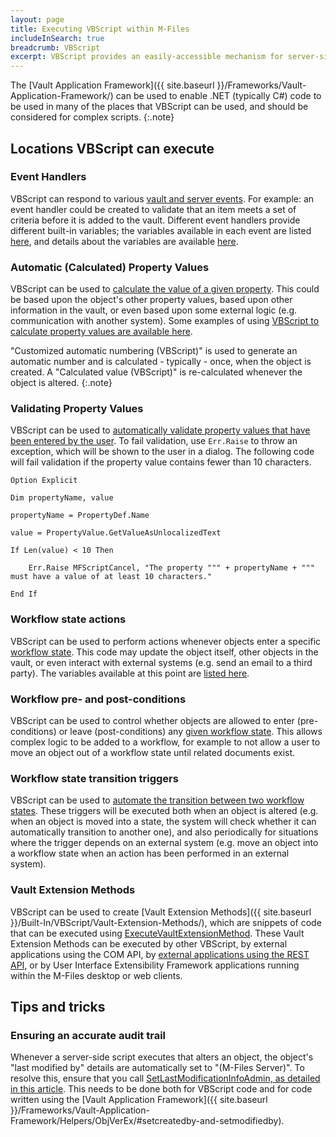 ```yaml
---
layout: page
title: Executing VBScript within M-Files
includeInSearch: true
breadcrumb: VBScript
excerpt: VBScript provides an easily-accessible mechanism for server-side code to be placed within an M-Files vault or server.  Code can react to vault events (e.g. event handlers), can execute when objects move through workflows (e.g. to enforce that an object meets some conditions before moving into a state), or even to calculate or validate values of properties on objects.
---
```


The [Vault Application Framework]({{ site.baseurl }}/Frameworks/Vault-Application-Framework/) can be used to enable .NET (typically C#) code to be used in many of the places that VBScript can be used, and should be considered for complex scripts.
{:.note}

## Locations VBScript can execute

### Event Handlers

VBScript can respond to various [vault and server events](https://www.m-files.com/user-guide/latest/eng/Event_handlers_variables.html).  For example: an event handler could be created to validate that an item meets a set of criteria before it is added to the vault.  Different event handlers provide different built-in variables; the variables available in each event are listed [here](https://www.m-files.com/user-guide/latest/eng/Event_handlers_variables.html), and details about the variables are available [here](https://www.m-files.com/user-guide/latest/eng/Variables.html).

### Automatic (Calculated) Property Values

VBScript can be used to [calculate the value of a given property](https://www.m-files.com/user-guide/latest/eng/Automatic_values.html).  This could be based upon the object's other property values, based upon other information in the vault, or even based upon some external logic (e.g. communication with another system).  Some examples of using [VBScript to calculate property values are available here](https://www.m-files.com/user-guide/latest/eng/Editing_VBScript_code.html).

"Customized automatic numbering (VBScript)" is used to generate an automatic number and is calculated - typically - once, when the object is created.  A "Calculated value (VBScript)" is re-calculated whenever the object is altered.
{:.note}

### Validating Property Values

VBScript can be used to [automatically validate property values that have been entered by the user](https://www.m-files.com/user-guide/latest/eng/Validation.html).  To fail validation, use `Err.Raise` to throw an exception, which will be shown to the user in a dialog.  The following code will fail validation if the property value contains fewer than 10 characters.

```vbscript
Option Explicit

Dim propertyName, value

propertyName = PropertyDef.Name

value = PropertyValue.GetValueAsUnlocalizedText

If Len(value) < 10 Then

    Err.Raise MFScriptCancel, "The property """ + propertyName + """ must have a value of at least 10 characters."

End If
```

### Workflow state actions

VBScript can be used to perform actions whenever objects enter a specific [workflow state](https://www.m-files.com/user-guide/latest/eng/graphical_workflows.html).  This code may update the object itself, other objects in the vault, or even interact with external systems (e.g. send an email to a third party).  The variables available at this point are [listed here](https://www.m-files.com/user-guide/latest/eng/run_script.html#run_script).

### Workflow pre- and post-conditions

VBScript can be used to control whether objects are allowed to enter (pre-conditions) or leave (post-conditions) any [given workflow state](https://www.m-files.com/user-guide/latest/eng/State_conditions.html#state_transition_conditions).  This allows complex logic to be added to a workflow, for example to not allow a user to move an object out of a workflow state until related documents exist.

### Workflow state transition triggers

VBScript can be used to [automate the transition between two workflow states](https://www.m-files.com/user-guide/latest/eng/workflow_state_transition_trigger.html#trigger).  These triggers will be executed both when an object is altered (e.g. when an object is moved into a state, the system will check whether it can automatically transition to another one), and also periodically for situations where the trigger depends on an external system (e.g. move an object into a workflow state when an action has been performed in an external system).

### Vault Extension Methods

VBScript can be used to create [Vault Extension Methods]({{ site.baseurl }}/Built-In/VBScript/Vault-Extension-Methods/), which are snippets of code that can be executed using [ExecuteVaultExtensionMethod](https://developer.m-files.com/APIs/COM-API/Reference/index.html#MFilesAPI~VaultExtensionMethodOperations~ExecuteVaultExtensionMethod.html).  These Vault Extension Methods can be executed by other VBScript, by external applications using the COM API, by [external applications using the REST API](/APIs/REST-API/Vault-Extension-Methods/), or by User Interface Extensibility Framework applications running within the M-Files desktop or web clients.

## Tips and tricks

### Ensuring an accurate audit trail

Whenever a server-side script executes that alters an object, the object's "last modified by" details are automatically set to "(M-Files Server)".  To resolve this, ensure that you call [SetLastModificationInfoAdmin, as detailed in this article](Audit-Trail-And-Scripting).  This needs to be done both for VBScript code and for code written using the [Vault Application Framework]({{ site.baseurl }}/Frameworks/Vault-Application-Framework/Helpers/ObjVerEx/#setcreatedby-and-setmodifiedby).